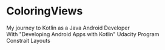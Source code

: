 # ColoringViews
My journey to Kotlin as a Java Android Developer <br/>
With "Developing Android Apps with Kotlin" Udacity Program <br/>
Constrait Layouts
